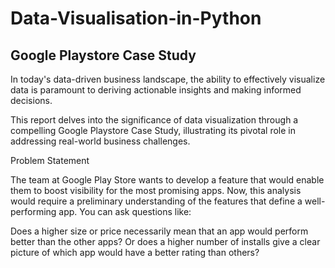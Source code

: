 # Data-Visualisation-in-Python
## Google Playstore Case Study
In today's data-driven business landscape, the ability to effectively visualize data is paramount to deriving actionable insights and making informed decisions.

This report delves into the significance of data visualization through a compelling Google Playstore Case Study, illustrating its pivotal role in addressing real-world business challenges.

Problem Statement

The team at Google Play Store wants to develop a feature that would enable them to boost visibility for the most promising apps. Now, this analysis would require a preliminary understanding of the features that define a well-performing app. You can ask questions like:

Does a higher size or price necessarily mean that an app would perform better than the other apps?
Or does a higher number of installs give a clear picture of which app would have a better rating than others?
